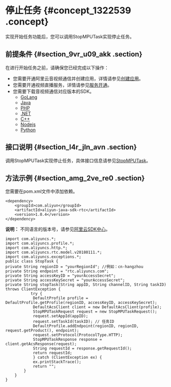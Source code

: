# 停止任务 {#concept_1322539 .concept}

实现开始任务功能后，您可以调用StopMPUTask实现停止任务。

## 前提条件 {#section_9vr_u09_akk .section}

在进行开始任务之前，请确保您已经完成以下操作：

-   您需要开通阿里云音视频通信并创建应用，详情请参见[创建应用](../../../../cn.zh-CN/快速入门/创建应用.md#)。
-   您需要开通视频直播服务，详情请参见[服务开通](../../../../cn.zh-CN/快速入门/服务开通.md#)。
-   您需要下载音视频通信对应版本的SDK。
    -   [GoLang](https://github.com/aliyun/alibaba-cloud-sdk-go/tree/master/services/rtc)
    -   [Java](https://github.com/aliyun/aliyun-openapi-java-sdk/tree/master/aliyun-java-sdk-rtc)
    -   [PHP](https://github.com/aliyun/aliyun-openapi-php-sdk/tree/master/aliyun-php-sdk-rtc)
    -   [.NET](https://github.com/aliyun/aliyun-openapi-net-sdk/tree/master/aliyun-net-sdk-rtc)
    -   [C++](https://github.com/aliyun/aliyun-openapi-cpp-sdk/tree/master/rtc)
    -   [Nodejs](https://github.com/aliyun/aliyun-openapi-nodejs-sdk/tree/master/rtc-2018-01-11)
    -   [Python](https://github.com/aliyun/aliyun-openapi-python-sdk/tree/master/aliyun-python-sdk-rtc)

## 接口说明 {#section_l4r_jln_avn .section}

调用StopMPUTask实现停止任务，具体接口信息请参见[StopMPUTask](../../../../cn.zh-CN/API参考/旁路直播/StopMPUTask.md#)。

## 方法示例 {#section_amg_2ve_re0 .section}

您需要在pom.xml文件中添加依赖。

``` {#d7e121}
<dependency>
    <groupId>com.aliyun</groupId>
    <artifactId>aliyun-java-sdk-rtc</artifactId>
    <version>1.0.4</version>
</dependency>
```

**说明：** 不同语言的版本号，请参见[阿里云SDK中心](https://develop.aliyun.com/tools/sdk?spm=a2c4g.11186623.2.12.26884921hz2CbO#/java)。

``` {#codeblock_otv_lc9_573 .language-java}
import com.aliyuncs.*;
import com.aliyuncs.profile.*;
import com.aliyuncs.http.*;
import com.aliyuncs.rtc.model.v20180111.*;
import com.aliyuncs.exceptions.*;
public class StopTask {
private String regionID = "yourRegionId"; //例如：cn-hangzhou
private String endpoint = "rtc.aliyuncs.com";
private String accessKeyID = "yourAccessSecret";
private String accessKeySecret = "yourAccessSecret";
private String stopTask(String appID, String channelID, String taskID) throws ClientException {
           try {
            DefaultProfile profile = DefaultProfile.getProfile(regionID, accessKeyID, accessKeySecret);
            DefaultAcsClient client = new DefaultAcsClient(profile);
            StopMPUTaskRequest request = new StopMPUTaskRequest();
            request.setAppId(appID);
            request.setTaskId(taskID); // 任务ID
            DefaultProfile.addEndpoint(regionID, regionID, request.getProduct(), endpoint);            
            request.setProtocol(ProtocolType.HTTP);
            StopMPUTaskResponse response = client.getAcsResponse(request);
            String requestId = response.getRequestId();
            return requestId;
            } catch (ClientException ex) {
            ex.printStackTrace();
            return "";
        }
    }
}   
```

